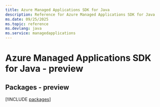 ```yaml
---
title: Azure Managed Applications SDK for Java
description: Reference for Azure Managed Applications SDK for Java
ms.date: 09/25/2025
ms.topic: reference
ms.devlang: java
ms.service: managedapplications
---
```

# Azure Managed Applications SDK for Java - preview
## Packages - preview
[!INCLUDE [packages](managed-applications-index.md)]